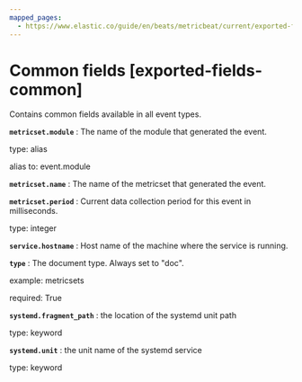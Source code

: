 ```yaml
---
mapped_pages:
  - https://www.elastic.co/guide/en/beats/metricbeat/current/exported-fields-common.html
---
```


# Common fields [exported-fields-common]

Contains common fields available in all event types.

**`metricset.module`**
:   The name of the module that generated the event.

type: alias

alias to: event.module


**`metricset.name`**
:   The name of the metricset that generated the event.


**`metricset.period`**
:   Current data collection period for this event in milliseconds.

type: integer


**`service.hostname`**
:   Host name of the machine where the service is running.


**`type`**
:   The document type. Always set to "doc".

example: metricsets

required: True


**`systemd.fragment_path`**
:   the location of the systemd unit path

type: keyword


**`systemd.unit`**
:   the unit name of the systemd service

type: keyword


